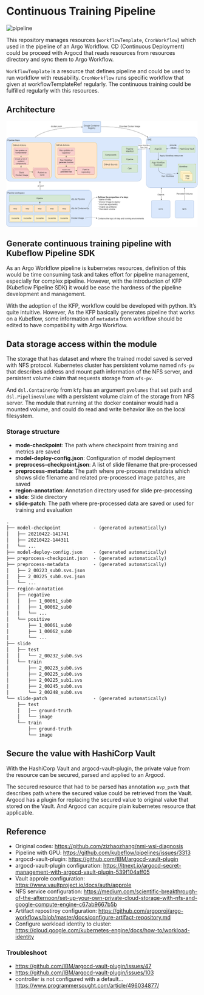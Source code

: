 
# Continuous Training Pipeline
![pipeline](https://github.com/lunarbridge/nwd-pipeline-continuous-training/blob/master/assets/pipeline-graph.png)

This repository manages resources (`workflowTemplate`, `CronWorkflow`) which used in the pipeline of an Argo Workflow. CD (Continuous Deployment) could be proceed with Argocd that reads resources from resources directory and sync them to Argo Workflow.

`WorkflowTemplate` is a resource that defines pipeline and could be used to run workflow with reusability. `CronWorkflow` runs specific workflow that given at workflowTemplateRef regularly. The continuous training could be fulfilled regularly with this resources.

## Architecture
![architecture](assets/architecture.png)

## Generate continuous training pipeline with Kubeflow Pipeline SDK

As an Argo Workflow pipeline is kubernetes resources, definition of this would be time consuming task and takes effort for pipeline management, especially for complex pipeline. However, with the introduction of KFP (Kubeflow Pipeline SDK) it would be ease the hardness of the pipeline development and management.

With the adoption of the KFP, workflow could be developed with python. It’s quite intuitive. However, As the KFP basically generates pipeline that works on a Kubeflow, some information of `metadata` from workflow should be edited to have compatibility with Argo Workflow.

## Data storage access within the module

The storage that has dataset and where the trained model saved is served with NFS protocol. Kubernetes cluster has persistent volume named `nfs-pv` that describes address and mount path information of the NFS server, and persistent volume claim that requests storage from `nfs-pv`. 

And `dsl.ContainerOp` from `kfp` has an argument `pvolumes` that set path and `dsl.PipelineVolume` with a persistent volume claim of the storage from NFS server. The module that running at the docker container would had a mounted volume, and could do read and write behavior like on the local filesystem.

### Storage structure
* **mode-checkpoint**: The path where checkpoint from training and metrics are saved
* **model-deploy-config.json**: Configuration of model deployment
* **preprocess-checkpoint.json**: A list of slide filename that pre-processed
* **preprocess-metadata**: The path where pre-process metatdata which shows slide filename and related pre-processed image patches, are saved
* **region-annotation**: Annotation directory used for slide pre-processing
* **slide**: Slide directory
* **slide-patch**: The path where pre-processed data are saved or used for training and evaluation
```
.
├── model-checkpoint            - (generated automatically)
│   ├── 20210422-141741
│   ├── 20210422-144311
│   └── ...
├── model-deploy-config.json    - (generated automatically)
├── preprocess-checkpoint.json  - (generated automatically)
├── preprocess-metadata         - (generated automatically)
│   ├── 2_00223_sub0.svs.json
│   ├── 2_00225_sub0.svs.json
│   └── ...
├── region-annotation
│   ├── negative
│   │   ├── 1_00061_sub0
│   │   ├── 1_00062_sub0
│   │   └── ...
│   └── positive
│       ├── 1_00061_sub0
│       ├── 1_00062_sub0
│       └── ...
├── slide
│   ├── test
│   │   └── 2_00232_sub0.svs
│   └── train
│       ├── 2_00223_sub0.svs
│       ├── 2_00225_sub0.svs
│       ├── 2_00225_sub1.svs
│       ├── 2_00245_sub0.svs
│       └── 2_00248_sub0.svs
└── slide-patch                 - (generated automatically)
    ├── test
    │   │── ground-truth
    │   └── image
    └── train
        ├── ground-truth
        └── image
```

## Secure the value with HashiCorp Vault

With the HashiCorp Vault and argocd-vault-plugin, the private value from the resource can be secured, parsed and applied to an Argocd. 

The secured resource that had to be parsed has annotation `avp_path` that describes path where the secured value could be retrieved from the Vault. Argocd has a plugin for replacing the secured value to original value that stored on the Vault. And Argocd can acquire plain kubernetes resource that applicable. 

## Reference
* Original codes: https://github.com/zizhaozhang/nmi-wsi-diagnosis
* Pipeline with GPU: https://github.com/kubeflow/pipelines/issues/3313
* argocd-vault-plugin: https://github.com/IBM/argocd-vault-plugin
* argocd-vault-plugin configuration: https://itnext.io/argocd-secret-management-with-argocd-vault-plugin-539f104aff05
* Vault approle configuration: https://www.vaultproject.io/docs/auth/approle
* NFS service configuration: https://medium.com/scientific-breakthrough-of-the-afternoon/set-up-your-own-private-cloud-storage-with-nfs-and-google-compute-engine-c67ab9667b5b
* Artifact repostiroy configuration: https://github.com/argoproj/argo-workflows/blob/master/docs/configure-artifact-repository.md
* Configure workload identity to cluster: https://cloud.google.com/kubernetes-engine/docs/how-to/workload-identity

### Troubleshoot
* https://github.com/IBM/argocd-vault-plugin/issues/47
* https://github.com/IBM/argocd-vault-plugin/issues/103
* controller is not configured with a default... https://www.programmersought.com/article/496034877/
